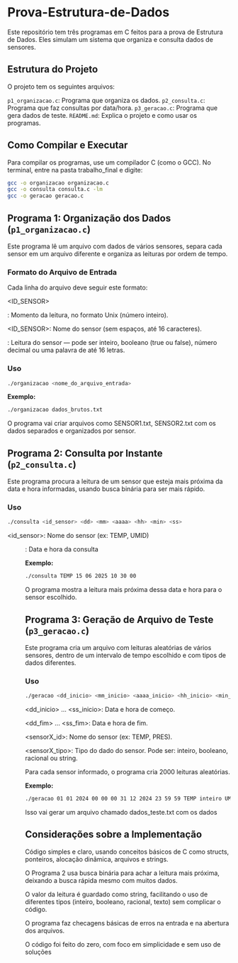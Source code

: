 # Prova-Estrutura-de-Dados
Este repositório tem três programas em C feitos para a prova de Estrutura de Dados. Eles simulam um sistema que organiza e consulta dados de sensores.

## Estrutura do Projeto

O projeto tem os seguintes arquivos:

`p1_organizacao.c`: Programa que organiza os dados.
`p2_consulta.c`: Programa que faz consultas por data/hora.
`p3_geracao.c`: Programa que gera dados de teste.
`README.md`: Explica o projeto e como usar os programas.

## Como Compilar e Executar

Para compilar os programas, use um compilador C (como o GCC). No terminal, entre na pasta trabalho_final e digite:

```bash
gcc -o organizacao organizacao.c
gcc -o consulta consulta.c -lm
gcc -o geracao geracao.c
```

## Programa 1: Organização dos Dados (`p1_organizacao.c`)

Este programa lê um arquivo com dados de vários sensores, separa cada sensor em um arquivo diferente e organiza as leituras por ordem de tempo.

### Formato do Arquivo de Entrada

Cada linha do arquivo deve seguir este formato:

<TIMESTAMP> <ID_SENSOR> <VALOR>

<TIMESTAMP>: Momento da leitura, no formato Unix (número inteiro).

<ID_SENSOR>: Nome do sensor (sem espaços, até 16 caracteres).

<VALOR>: Leitura do sensor — pode ser inteiro, booleano (true ou false), número decimal ou uma palavra de até 16 letras.

### Uso

```bash
./organizacao <nome_do_arquivo_entrada>
```

**Exemplo:**

```bash
./organizacao dados_brutos.txt
```

O programa vai criar arquivos como SENSOR1.txt, SENSOR2.txt com os dados separados e organizados por sensor.

## Programa 2: Consulta por Instante (`p2_consulta.c`)

Este programa procura a leitura de um sensor que esteja mais próxima da data e hora informadas, usando busca binária para ser mais rápido.

### Uso

```bash
./consulta <id_sensor> <dd> <mm> <aaaa> <hh> <min> <ss>
```

<id_sensor>: Nome do sensor (ex: TEMP, UMID)

<dd> <mm> <aaaa> <hh> <min> <ss>: Data e hora da consulta

**Exemplo:**

```bash
./consulta TEMP 15 06 2025 10 30 00
```

O programa mostra a leitura mais próxima dessa data e hora para o sensor escolhido.

## Programa 3: Geração de Arquivo de Teste (`p3_geracao.c`)

Este programa cria um arquivo com leituras aleatórias de vários sensores, dentro de um intervalo de tempo escolhido e com tipos de dados diferentes.

### Uso

```bash
./geracao <dd_inicio> <mm_inicio> <aaaa_inicio> <hh_inicio> <min_inicio> <ss_inicio> <dd_fim> <mm_fim> <aaaa_fim> <hh_fim> <min_fim> <ss_fim> <sensor1_id> <sensor1_tipo> [sensor2_id sensor2_tipo ...]
```

<dd_inicio> ... <ss_inicio>: Data e hora de começo.

<dd_fim> ... <ss_fim>: Data e hora de fim.

<sensorX_id>: Nome do sensor (ex: TEMP, PRES).

<sensorX_tipo>: Tipo do dado do sensor. Pode ser: inteiro, booleano, racional ou string.

Para cada sensor informado, o programa cria 2000 leituras aleatórias.

**Exemplo:**

```bash
./geracao 01 01 2024 00 00 00 31 12 2024 23 59 59 TEMP inteiro UMID racional LUZ booleano MSG string
```
Isso vai gerar um arquivo chamado dados_teste.txt com os dados

## Considerações sobre a Implementação

Código simples e claro, usando conceitos básicos de C como structs, ponteiros, alocação dinâmica, arquivos e strings.

O Programa 2 usa busca binária para achar a leitura mais próxima, deixando a busca rápida mesmo com muitos dados.

O valor da leitura é guardado como string, facilitando o uso de diferentes tipos (inteiro, booleano, racional, texto) sem complicar o código.

O programa faz checagens básicas de erros na entrada e na abertura dos arquivos.

O código foi feito do zero, com foco em simplicidade e sem uso de soluções
